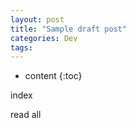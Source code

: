 ```yaml
---
layout: post
title: "Sample draft post"
categories: Dev
tags: 
---
```


* content
{:toc}

index

<!--more-->

read all

[jekyll]:         https://jekyllrb.com